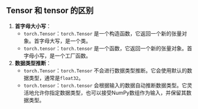 ## Tensor 和 tensor 的区别
1. **首字母大小写**：
    - `torch.Tensor`：`torch.Tensor` 是一个构造函数，它返回一个新的张量对象。首字母大写，是一个类。
    - `torch.tensor`：`torch.tensor` 是一个函数，它返回一个新的张量对象。首字母小写，是一个工厂函数。
2. **数据类型推断**：
    - `torch.Tensor`：`torch.Tensor` 不会进行数据类型推断。它会使用默认的数据类型，通常是`float32`。
    - `torch.tensor`：`torch.tensor` 会根据输入的数据自动推断数据类型。它灵活地允许你指定数据类型，也可以接受NumPy数组作为输入，并保留其数据类型。




